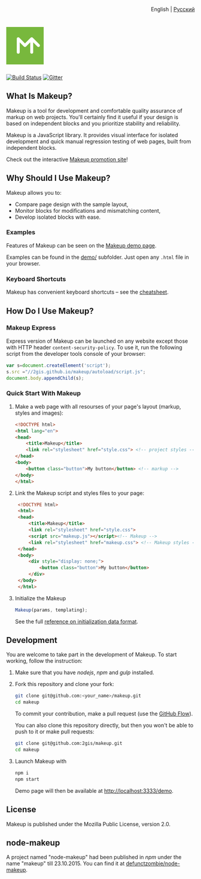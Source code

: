 <p align="right">English | <a href="README-RU.md">Русский</a></p>


# ![Makeup logo](docs/makeup.png)

[![Build Status](https://travis-ci.org/2gis/makeup.svg)](https://travis-ci.org/2gis/makeup) [![Gitter](https://badges.gitter.im/Join%20Chat.svg)](https://gitter.im/2gis/makeup?utm_source=badge&utm_medium=badge&utm_campaign=pr-badge&utm_content=badge)


## What Is Makeup?

Makeup is a tool for development and comfortable quality assurance of markup on web projects. You'll certainly find it useful if your design is based on independent blocks and you prioritize stability and reliability.

Makeup is a JavaScript library. It provides visual interface for isolated development and quick manual regression testing of web pages, built from independent blocks.

Check out the interactive [Makeup promotion site](http://2gis.github.io/makeup)!

## Why Should I Use Makeup?

Makeup allows you to:

* Compare page design with the sample layout,
* Monitor blocks for modifications and mismatching content,
* Develop isolated blocks with ease.

### Examples

Features of Makeup can be seen on the [Makeup demo page](http://2gis.github.io/makeup/demo).

Examples can be found in the [demo/](demo/) subfolder. Just open any `.html` file in your browser.

### Keyboard Shortcuts

Makeup has convenient keyboard shortcuts – see the [cheatsheet](docs/en/keyboard.md).

## How Do I Use Makeup?

### Makeup Express

Express version of Makeup can be launched on any website except those with HTTP header `content-security-policy`. To use it, run the following script from the developer tools console of your browser:

```javascript
var s=document.createElement('script');
s.src ="//2gis.github.io/makeup/autoload/script.js";
document.body.appendChild(s);
```

### Quick Start With Makeup

1. Make a web page with all resourses of your page's layout (markup, styles and images):

    ```html
    <!DOCTYPE html>
    <html lang="en">
    <head>
        <title>Makeup</title>
        <link rel="stylesheet" href="style.css"> <!-- project styles -->
    </head>
    <body>
        <button class="button">My button</button> <!-- markup -->
    </body>
    </html>
    ```

1. Link the Makeup script and styles files to your page:

   ```html
    <!DOCTYPE html>
    <html>
    <head>
        <title>Makeup</title>
        <link rel="stylesheet" href="style.css">
        <script src="makeup.js"></script><!-- Makeup -->
        <link rel="stylesheet" href="makeup.css"> <!-- Makeup styles -->
    </head>
    <body>
        <div style="display: none;">
            <button class="button">My button</button>
        </div>
    </body>
    </html>
    ```

1. Initialize the Makeup

    ```javascript
    Makeup(params, templating);
    ```

    See the full [reference on initialization data format](docs/en/format.md).

## Development

You are welcome to take part in the development of Makeup. To start working, follow the instruction:

1. Make sure that you have *nodejs*, *npm* and *gulp* installed.

1. Fork this repository and clone your fork:

    ```bash
    git clone git@github.com:<your_name>/makeup.git
    cd makeup
    ```
    To commit your contribution, make a pull request (use the [GitHub Flow](https://guides.github.com/introduction/flow/)).

    You can also clone this repository directly, but then you won't be able to push to it or make pull requests:

    ```bash
    git clone git@github.com:2gis/makeup.git
    cd makeup
    ```

1. Launch Makeup with

    ```bash
    npm i
    npm start
    ```

    Demo page will then be available at [http://localhost:3333/demo](http://localhost:3333/demo).

## License

Makeup is published under the Mozilla Public License, version 2.0.

## node-makeup

A project named "node-makeup" had been published in *npm* under the name "makeup" till 23.10.2015. You can find it at [defunctzombie/node-makeup](https://github.com/defunctzombie/node-makeup).
